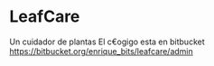 # LeafCare
Un cuidador de plantas
El c€ogigo esta en bitbucket
https://bitbucket.org/enrique_bits/leafcare/admin
